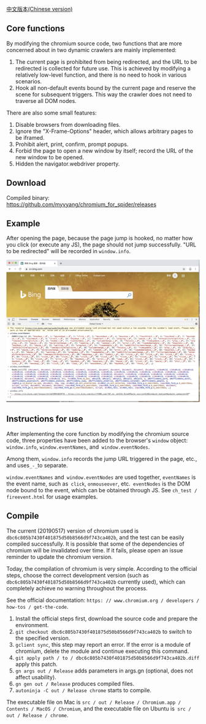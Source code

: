 

[中文版本(Chinese version)](./README.zh-cn.md)

## Core functions

By modifying the chromium source code, two functions that are more concerned about in two dynamic crawlers are mainly implemented:

1. The current page is prohibited from being redirected, and the URL to be redirected is collected for future use. This is achieved by modifying a relatively low-level function, and there is no need to hook in various scenarios.
2. Hook all non-default events bound by the current page and reserve the scene for subsequent triggers. This way the crawler does not need to traverse all DOM nodes.


There are also some small features:

1. Disable browsers from downloading files.
2. Ignore the "X-Frame-Options" header, which allows arbitrary pages to be iframed.
3. Prohibit alert, print, confirm, prompt popups.
4. Forbid the page to open a new window by itself; record the URL of the new window to be opened.
5. Hidden the navigator.webdriver property.

## Download

Compiled binary: https://github.com/myvyang/chromium_for_spider/releases

## Example

After opening the page, because the page jump is hooked, no matter how you click (or execute any JS), the page should not jump successfully. "URL to be redirected" will be recorded in `window.info`.

![eventNodes](./eventNodes.jpg)

## Instructions for use

After implementing the core function by modifying the chromium source code, three properties have been added to the browser's `window` object:` window.info`, `window.eventNames`, and` window.eventNodes`.

Among them, `window.info` records the jump URL triggered in the page, etc., and uses` _-_ `to separate.

`window.eventNames` and` window.eventNodes` are used together, `eventNames` is the event name, such as` click`, `onmouseover`, etc.` eventNodes` is the DOM node bound to the event, which can be obtained through JS. See `ch_test / fireevent.html` for usage examples.

## Compile

The current (20190517) version of chromium used is `dbc6c805b7430f401875d50b8566d9f743ca402b`, and the test can be easily compiled successfully. It is possible that some of the dependencies of chromium will be invalidated over time. If it fails, please open an issue reminder to update the chromium version.

Today, the compilation of chromium is very simple. According to the official steps, choose the correct development version (such as `dbc6c805b7430f401875d50b8566d9f743ca402b` currently used), which can completely achieve no warning throughout the process.

See the official documentation: `https: // www.chromium.org / developers / how-tos / get-the-code`.

1. Install the official steps first, download the source code and prepare the environment.
2. `git checkout dbc6c805b7430f401875d50b8566d9f743ca402b` to switch to the specified version.
3. `gclient sync`, this step may report an error. If the error is a module of chromium, delete the module and continue executing this command.
4. `git apply path / to / dbc6c805b7430f401875d50b8566d9f743ca402b.diff` apply this patch.
2. `gn args out / Release` adds parameters in args.gn (optional, does not affect usability).
3. `gn gen out / Release` produces compiled files.
4. `autoninja -C out / Release chrome` starts to compile.

The executable file on Mac is `src / out / Release / Chromium.app / Contents / MacOS / Chromium`, and the executable file on Ubuntu is` src / out / Release / chrome`.
